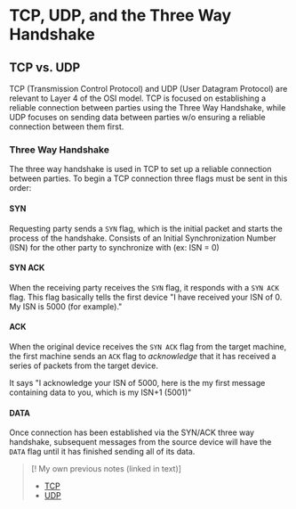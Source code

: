 
# TCP, UDP, and the Three Way Handshake

## TCP vs. UDP
TCP (Transmission Control Protocol) and UDP (User Datagram Protocol) are relevant to Layer 4 of the OSI model. TCP is focused on establishing a reliable connection between parties using the Three Way Handshake, while UDP focuses on sending data between parties w/o ensuring a reliable connection between them first.

### Three Way Handshake
The three way handshake is used in TCP to set up a reliable connection between parties. To begin a TCP connection three flags must be sent in this order:

#### SYN
Requesting party sends a `SYN` flag, which is the initial packet and starts the process of the handshake. Consists of an Initial Synchronization Number (ISN) for the other party to synchronize with (ex: ISN = 0)

#### SYN ACK
When the receiving party receives the `SYN` flag, it responds with a `SYN ACK` flag. This flag basically tells the first device "I have received your ISN of 0. My ISN is 5000 (for example)."

#### ACK
When the original device receives the `SYN ACK` flag from the target machine, the first machine sends an `ACK` flag to *acknowledge* that it has received a series of packets from the target device.

It says "I acknowledge your ISN of 5000, here is the my first message containing data to you, which is my ISN+1 (5001)"

#### DATA
Once connection has been established via the SYN/ACK three way handshake, subsequent messages from the source device will have the `DATA` flag until it has finished sending all of its data.

> [! My own previous notes (linked in text)]
> - [TCP](https://github.com/TrshPuppy/obsidian-notes/tree/main/networking/protocols/TCP.md)
> - [UDP](https://github.com/TrshPuppy/obsidian-notes/tree/main/networking/protocols/UDP.md)
